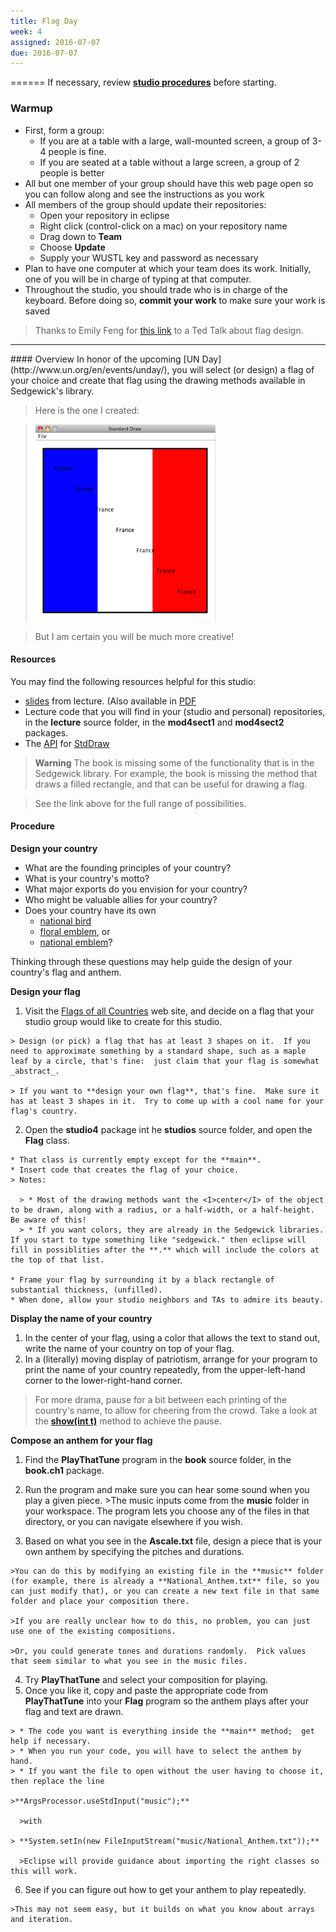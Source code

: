 ```yaml
---
title: Flag Day
week: 4
assigned: 2016-07-07
due: 2016-07-07
---
```


======
If necessary, review **[studio procedures](http://www.cs.wustl.edu/~jp/cse131/)** before
starting.

### Warmup
* First, form a group:
    * If you are at a table with a large, wall-mounted screen, a group of 3-4 people is fine.
    * If you are seated at a table without a large screen, a group of 2 people is better
* All but one member of your group should have this web page open so you can follow along and see the instructions as you work
* All members of the group should update their repositories:
    * Open your repository in eclipse
    * Right click (control-click on a mac) on your repository name
    * Drag down to **Team**
    * Choose **Update**
    * Supply your WUSTL key and password as necessary
* Plan to have one computer at which your team does its work. Initially, one of you will be in charge of typing at that computer.
* Throughout the studio, you should trade who is in charge of the keyboard. Before doing so, **commit your work** to make sure your work is saved

>Thanks to Emily Feng for [this link](https://www.youtube.com/watch?v=pnv5iKB2hl4) to a Ted Talk about flag design.

<HR>
#### Overview
In honor of the upcoming [UN Day](http://www.un.org/en/events/unday/), you will select (or design) a flag of your choice and create that flag using the drawing methods available in Sedgewick's library.

>Here is the one I created:



> ![flag](franceflag.png)



>But I am certain you will be much more creative!

#### Resources
You may find the following resources helpful for this studio:

* [slides](http://www.cs.wustl.edu/~jp/cse131/slides/15inout.pptx) from lecture. (Also
available in [PDF](http://www.cs.wustl.edu/~jp/cse131/slides/15inout.pdf)
* Lecture code that you will find in your (studio and personal) repositories, in the **lecture** source folder, in the **mod4sect1** and **mod4sect2** packages.
* The [API](http://en.wikipedia.org/wiki/Application_programming_interface) for [StdDraw](http://introcs.cs.princeton.edu/java/stdlib/javadoc/StdDraw.html)

> **Warning** The book is missing some of the functionality that is in
the Sedgewick library.  For example, the book is missing the method that
draws a filled rectangle, and that can be useful for drawing a flag.

>See the link above for the full range of possibilities.

#### Procedure

**Design your country**
 * What are the founding principles of your country?
 * What is your country's motto?
 * What major exports do you envision for your country?
 * Who might be valuable allies for your country?
 * Does your country have its own
    * [national bird](http://en.wikipedia.org/wiki/List_of_national_birds)
    * [floral emblem](http://en.wikipedia.org/wiki/Floral_emblem), or
    * [national emblem](http://en.wikipedia.org/wiki/National_emblem)?

Thinking through these questions may help guide the design of your country's flag and anthem.

**Design your flag**

  1. Visit the [Flags of all Countries](http://flagpedia.net/) web site, and decide on a flag that your studio group would like to create for this studio.

    > Design (or pick) a flag that has at least 3 shapes on it.  If you need to approximate something by a standard shape, such as a maple leaf by a circle, that's fine:  just claim that your flag is somewhat _abstract_.

    > If you want to **design your own flag**, that's fine.  Make sure it has at least 3 shapes in it.  Try to come up with a cool name for your flag's country.

  2. Open the **studio4** package int he **studios** source folder, and open the **Flag** class.

    * That class is currently empty except for the **main**.
    * Insert code that creates the flag of your choice.
    > Notes:

      > * Most of the drawing methods want the <I>center</I> of the object to be drawn, along with a radius, or a half-width, or a half-height.   Be aware of this!
      > * If you want colors, they are already in the Sedgewick libraries.  If you start to type something like "sedgewick." then eclipse will fill in possiblities after the **.** which will include the colors at the top of that list.

    * Frame your flag by surrounding it by a black rectangle of substantial thickness, (unfilled).
    * When done, allow your studio neighbors and TAs to admire its beauty.

**Display the name of your country**

 1. In the center of your flag, using a color that allows the text to stand out, write the name of your country on top of your flag.
 2. In a (literally) moving display of patriotism, arrange for your program to print the name of your country repeatedly, from the upper-left-hand corner to the lower-right-hand corner.

  >For more drama, pause for a bit between each printing of the country's name, to allow for cheering from the crowd. Take a look at the **[show(int t)](http://introcs.cs.princeton.edu/java/stdlib/javadoc/StdDraw.html#show(int))** method to achieve the pause.


**Compose an anthem for your flag**

  1. Find the **PlayThatTune** program in the **book** source folder, in the **book.ch1** package.
  2. Run the program and make sure you can hear some sound when you play a given piece.
    >The music inputs come from the **music** folder in your workspace.  The program lets you choose any of the files in that directory, or you can navigate elsewhere if you wish.

  3. Based on what you see in the **Ascale.txt** file, design a piece that is your own anthem by specifying the pitches and durations.

    >You can do this by modifying an existing file in the **music** folder (for example, there is already a **National_Anthem.txt** file, so you can just modify that), or you can create a new text file in that same folder and place your composition there.

    >If you are really unclear how to do this, no problem, you can just use one of the existing compositions.

    >Or, you could generate tones and durations randomly.  Pick values that seem similar to what you see in the music files.

  4. Try **PlayThatTune** and select your composition for playing.
  5. Once you like it, copy and paste the appropriate code from **PlayThatTune** into your **Flag** program so the anthem plays after your flag and text are drawn.

    > * The code you want is everything inside the **main** method;  get help if necessary.
    > * When you run your code, you will have to select the anthem by hand.
    > * If you want the file to open without the user having to choose it, then replace the line

    >**ArgsProcessor.useStdInput("music");**

      >with

    > **System.setIn(new FileInputStream("music/National_Anthem.txt"));**

      >Eclipse will provide guidance about importing the right classes so this will work.

  6. See if you can figure out how to get your anthem to play repeatedly.

    >This may not seem easy, but it builds on what you know about arrays and iteration.
